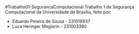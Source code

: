 #Trabalho01-SegurancaComputacional
Trabalho 1 de Segurança Computacional da Universidade de Brasília, feito por:

- Eduardo Pereira de Sousa - 231018937
- Luca Heringer Megiorin - 231003390
